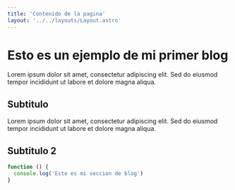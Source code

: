```yaml
---
title: 'Contenido de la pagina'
layout: '../../layouts/Layout.astro'
---
```


# Esto es un ejemplo de mi primer blog

Lorem ipsum dolor sit amet, consectetur adipiscing elit. Sed do eiusmod tempor incididunt ut labore et dolore magna aliqua.

## Subtitulo

Lorem ipsum dolor sit amet, consectetur adipiscing elit. Sed do eiusmod tempor incididunt ut labore et dolore magna aliqua.

## Subtitulo 2

```javascript
function () {
  console.log('Esto es mi seccion de blog')
}
```
